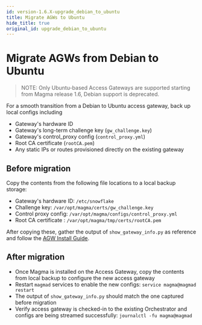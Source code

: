 ```yaml
---
id: version-1.6.X-upgrade_debian_to_ubuntu
title: Migrate AGWs to Ubuntu
hide_title: true
original_id: upgrade_debian_to_ubuntu
---
```


# Migrate AGWs from Debian to Ubuntu

> NOTE: Only Ubuntu-based Access Gateways are supported starting from Magma release 1.6, Debian support is deprecated.

For a smooth transition from a Debian to Ubuntu access gateway, back up local configs including

- Gateway's hardware ID
- Gateway's long-term challenge key (`gw_challenge.key`)
- Gateway's control_proxy config (`control_proxy.yml`)
- Root CA certificate (`rootCA.pem`)
- Any static IPs or routes provisioned directly on the existing gateway

## Before migration

Copy the contents from the following file locations to a local backup storage:

- Gateway's hardware ID: `/etc/snowflake`
- Challenge key: `/var/opt/magma/certs/gw_challenge.key`
- Control proxy config: `/var/opt/magma/configs/control_proxy.yml`
- Root CA certificate : `/var/opt/magma/tmp/certs/rootCA.pem`

After copying these, gather the output of `show_gateway_info.py` as reference and follow the [AGW Install Guide](./deploy_install.md).

## After migration

- Once Magma is installed on the Access Gateway, copy the contents from local backup to configure the new access gateway
- Restart `magmad` services to enable the new configs: `service magma@magmad restart`
- The output of `show_gateway_info.py` should match the one captured before migration
- Verify access gateway is checked-in to the existing Orchestrator and configs are being streamed successfully: `journalctl -fu magma@magmad`
